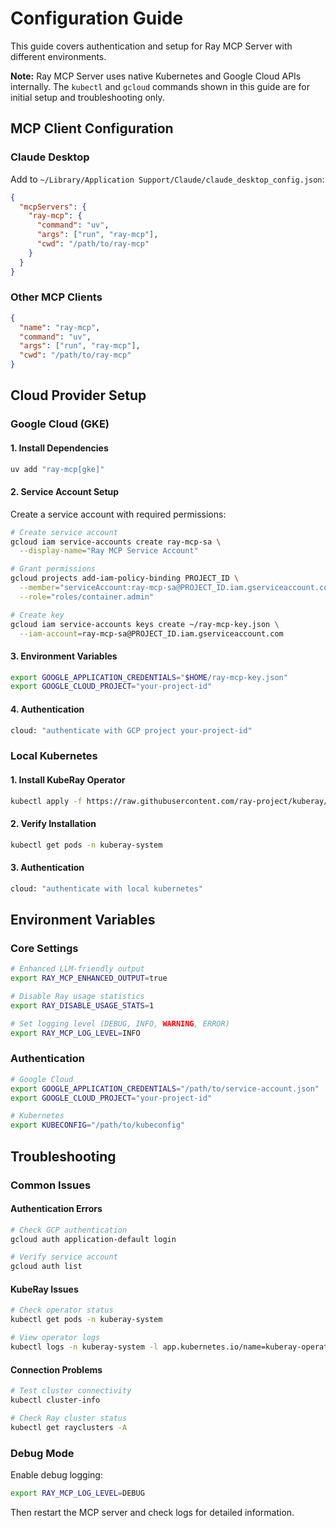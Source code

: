 # Configuration Guide

This guide covers authentication and setup for Ray MCP Server with different environments.

**Note:** Ray MCP Server uses native Kubernetes and Google Cloud APIs internally. The `kubectl` and `gcloud` commands shown in this guide are for initial setup and troubleshooting only.

## MCP Client Configuration

### Claude Desktop

Add to `~/Library/Application Support/Claude/claude_desktop_config.json`:

```json
{
  "mcpServers": {
    "ray-mcp": {
      "command": "uv",
      "args": ["run", "ray-mcp"],
      "cwd": "/path/to/ray-mcp"
    }
  }
}
```

### Other MCP Clients

```json
{
  "name": "ray-mcp",
  "command": "uv",
  "args": ["run", "ray-mcp"],
  "cwd": "/path/to/ray-mcp"
}
```

## Cloud Provider Setup

### Google Cloud (GKE)

#### 1. Install Dependencies

```bash
uv add "ray-mcp[gke]"
```

#### 2. Service Account Setup

Create a service account with required permissions:

```bash
# Create service account
gcloud iam service-accounts create ray-mcp-sa \
  --display-name="Ray MCP Service Account"

# Grant permissions
gcloud projects add-iam-policy-binding PROJECT_ID \
  --member="serviceAccount:ray-mcp-sa@PROJECT_ID.iam.gserviceaccount.com" \
  --role="roles/container.admin"

# Create key
gcloud iam service-accounts keys create ~/ray-mcp-key.json \
  --iam-account=ray-mcp-sa@PROJECT_ID.iam.gserviceaccount.com
```

#### 3. Environment Variables

```bash
export GOOGLE_APPLICATION_CREDENTIALS="$HOME/ray-mcp-key.json"
export GOOGLE_CLOUD_PROJECT="your-project-id"
```

#### 4. Authentication

```bash
cloud: "authenticate with GCP project your-project-id"
```

### Local Kubernetes

#### 1. Install KubeRay Operator

```bash
kubectl apply -f https://raw.githubusercontent.com/ray-project/kuberay/release-0.8/deploy/kuberay-operator.yaml
```

#### 2. Verify Installation

```bash
kubectl get pods -n kuberay-system
```

#### 3. Authentication

```bash
cloud: "authenticate with local kubernetes"
```

## Environment Variables

### Core Settings

```bash
# Enhanced LLM-friendly output
export RAY_MCP_ENHANCED_OUTPUT=true

# Disable Ray usage statistics
export RAY_DISABLE_USAGE_STATS=1

# Set logging level (DEBUG, INFO, WARNING, ERROR)
export RAY_MCP_LOG_LEVEL=INFO
```

### Authentication

```bash
# Google Cloud
export GOOGLE_APPLICATION_CREDENTIALS="/path/to/service-account.json"
export GOOGLE_CLOUD_PROJECT="your-project-id"

# Kubernetes
export KUBECONFIG="/path/to/kubeconfig"
```

## Troubleshooting

### Common Issues

#### Authentication Errors
```bash
# Check GCP authentication
gcloud auth application-default login

# Verify service account
gcloud auth list
```

#### KubeRay Issues
```bash
# Check operator status
kubectl get pods -n kuberay-system

# View operator logs
kubectl logs -n kuberay-system -l app.kubernetes.io/name=kuberay-operator
```

#### Connection Problems
```bash
# Test cluster connectivity
kubectl cluster-info

# Check Ray cluster status
kubectl get rayclusters -A
```

### Debug Mode

Enable debug logging:

```bash
export RAY_MCP_LOG_LEVEL=DEBUG
```

Then restart the MCP server and check logs for detailed information.